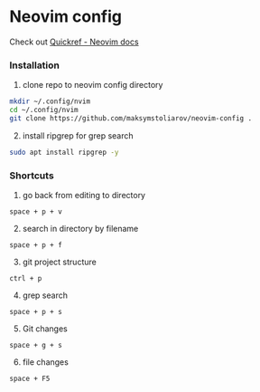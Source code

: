# Neovim config

Check out [Quickref - Neovim docs](https://neovim.io/doc/user/quickref.html)

### Installation

1. clone repo to neovim config directory
```bash
mkdir ~/.config/nvim
cd ~/.config/nvim
git clone https://github.com/maksymstoliarov/neovim-config .
```

2. install ripgrep for grep search
```bash
sudo apt install ripgrep -y
```

### Shortcuts
 
1. go back from editing to directory
```
space + p + v
```

2. search in directory by filename
```
space + p + f
```

3. git project structure
```
ctrl + p 
```

4. grep search
```
space + p + s
```

5. Git changes
```
space + g + s
```

6. file changes
```
space + F5
```
